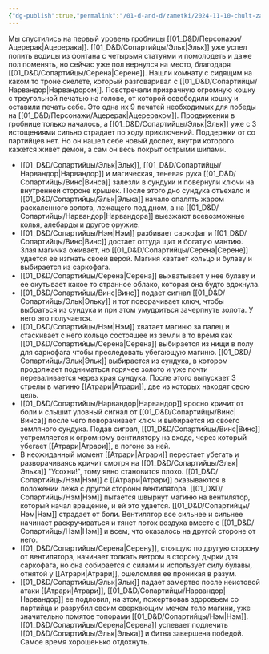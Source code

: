 ```yaml
---
{"dg-publish":true,"permalink":"/01-d-and-d/zametki/2024-11-10-chult-zametki-o-sessii/","created":"2024-11-10T11:59:27.215+03:00","updated":"2024-11-10T12:51:03.804+03:00"}
---
```



Мы спустились на первый уровень гробницы [[01_D&D/Персонажи/Ацерерак\|Ацерерака]]. [[01_D&D/Сопартийцы/Эльк\|Эльк]] уже успел попить водицы из фонтана с четырьмя статуями и помолодеть и даже пол поменять, но сейчас уже пол вернулся на место, благодаря [[01_D&D/Сопартийцы/Серена\|Серене]]. Нашли комнату с сидящим на каком то троне скелете, который разговаривал с [[01_D&D/Сопартийцы/Нарвандор\|Нарвандором]]. Повстречали призрачную огромную кошку с треугольной печатью на голове, от которой освободили кошку и оставили печать себе. Это одна их 9 печатей необходимых для победы на [[01_D&D/Персонажи/Ацерерак\|Ацерераком]]. Продвижении в гробнице только началось, а [[01_D&D/Сопартийцы/Эльк\|Эльк]] уже с 3 истощениями сильно страдает по ходу приключений. Поддержки от со партийцев нет. Но он нашел себе новый доспех, внутри которого кажется живет демон, а сам он весь покрыт острыми шипами.

- [[01_D&D/Сопартийцы/Эльк\|Эльк]], [[01_D&D/Сопартийцы/Нарвандор\|Нарвандор]] и магическая, теневая рука [[01_D&D/Сопартийцы/Винс\|Винса]] залезли в сундуки и повернули ключи на внутренней стороне крышек. После этого дно сундука отъехало и [[01_D&D/Сопартийцы/Эльк\|Элька]] начало опалять жаром раскаленного золота, лежащего под дном, а на [[01_D&D/Сопартийцы/Нарвандор\|Нарвандора]] выезжают всевозможные колья, алебарды и другое оружие.
- [[01_D&D/Сопартийцы/Нэм\|Нэм]] разбивает саркофаг и [[01_D&D/Сопартийцы/Винс\|Винс]] достает оттуда щит и богатую мантию. Злая магичка оживает, но [[01_D&D/Сопартийцы/Серена\|Серене]] удается ее изгнать своей верой. Магиня хватает кольцо и булаву и выбирается из саркофага. 
- [[01_D&D/Сопартийцы/Серена\|Серена]] выхватывает у нее булаву и ее окутывает какое то странное облако, которая она будто вдохнула. 
- [[01_D&D/Сопартийцы/Винс\|Винс]] подает сигнал [[01_D&D/Сопартийцы/Эльк\|Эльку]] и тот поворачивает ключ, чтобы выбраться из сундука и при этом умудриться зачерпнуть золота. У него это получается.
- [[01_D&D/Сопартийцы/Нэм\|Нэм]] хватает магиню за палец и стаскивает с него кольцо состоящее из земли в то время как [[01_D&D/Сопартийцы/Серена\|Серена]] выбирается из нищи в полу для саркофага чтобы преследовать убегающую магиню. [[01_D&D/Сопартийцы/Эльк\|Эльк]] выбирается из сундука, в котором продолжает подниматься горячее золото и уже почти переваливается через края сундука. После этого выпускает 3 стрелы в магиню [[Атрари\|Атрари]], две из которых находят свою цель. 
- [[01_D&D/Сопартийцы/Нарвандор\|Нарвандор]] яросно кричит от боли и слышит уловный сигнал от [[01_D&D/Сопартийцы/Винс\|Винса]] после чего поворачивает ключ и выбирается из своего земляного сундука. Подав сиграл, [[01_D&D/Сопартийцы/Винс\|Винс]] устремляется к огромному вентилятору на входе, через который убегает [[Атрари\|Атрари]], в погоне за ней.
- В неожиданный момент [[Атрари\|Атрари]] перестает убегать и разворачиваясь кричит смотря на [[01_D&D/Сопартийцы/Эльк\|Элька]] "Усохни!", тому явно становится плохо. [[01_D&D/Сопартийцы/Нэм\|Нэм]] с [[Атрари\|Атрари]] оказываются в положении лежа с другой стороны вентилятора. [[01_D&D/Сопартийцы/Нэм\|Нэм]] пытается швырнут магиню на вентилятор, который начал вращение, и ей это удается. [[01_D&D/Сопартийцы/Нэм\|Нэм]] страдает от боли. Вентилятор все сильнее и сильнее начинает раскручиваться и тянет поток воздуха вместе с [[01_D&D/Сопартийцы/Нэм\|Нэм]] и всем, что оказалось на другой стороне от него. 
- [[01_D&D/Сопартийцы/Серена\|Серену]], стоящую по другую сторону от вентилятора, начинает толкать ветром в сторону дырки для саркофага, но она собирается с силами и использует силу булавы, отнятой у [[Атрари\|Атрари]], ошеломляя ее проникая в разум. 
- [[01_D&D/Сопартийцы/Эльк\|Эльк]] падает замертво после неистовой атаки [[Атрари\|Атрари]], [[01_D&D/Сопартийцы/Нарвандор\|Нарвандор]] ее подловил, на этом, пожертвовав здоровьем со партийца и разрубил своим сверкающим мечем тело магини, уже значительно помятое топорами [[01_D&D/Сопартийцы/Нэм\|Нэм]]. [[01_D&D/Сопартийцы/Серена\|Серена]] успевает подлечить [[01_D&D/Сопартийцы/Эльк\|Элька]] и битва завершена победой. Самое время хорошенько отдохнуть.